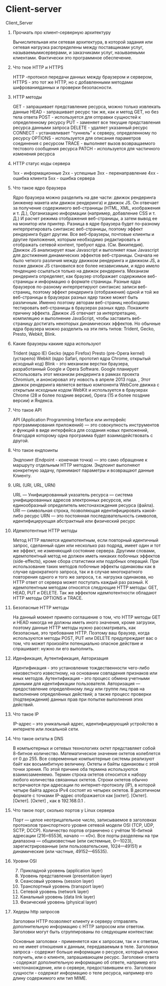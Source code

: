 # Client-server

Client_Server

1) Прочиать про клиент-серверную архитектуру
	
	Вычислительная или сетевая архитектура, в которой задания или сетевая нагрузка распределены между поставщиками услуг, называемымисерверами, и заказчиками услуг, называемыми клиентами. Фактически это программное обеспечение.
	
2) Что ткое HTTP и HTTPS
	
	HTTP -протокол передачи данных между браузером и сервером, HTTPS - это тот же HTTP, но с добавленными методами шифрованияданных и проверки безопасности.
	
3) HTTP методы
	
	GET - запрашивает представление ресурса, можно только извлекать данные
	HEAD - запрашивает ресурс так же, как и метод GET, но без тела ответа
	POST - используется для отправки сущностей к определенному ресурсу
	PUT - заменяет все текущие представления ресурса данными запроса
	DELETE - удаляет указанный ресурс
	CONNECT - устанавливает "туннель" к серверу, определенному по ресурсу
	OPTIONS - используется для описания параметров соединения с ресурсом
	TRACE - выполняет вызов возвращаемого тестового сообщения ресурса
	PATCH - используется для частичного изменения ресурса
	
4) HTTP статус коды сервера
	
	1хх - информационные
	2хх - успешные
	3хх - перенаправление
	4хх - ошибка клиента
	5хх - ошибка сервера
	
5) Что такое ядро браузера 
	
	Ядро браузера можно разделить на две части: движок рендеринга (инженер макета или движок рендеринга) и движок JS. Он отвечает за получение содержимого веб-страницы (HTML, XML, изображения и т. Д.), Организацию информации (например, добавление CSS и т. Д.) И расчет режима отображения веб-страницы, а затем вывод ее на монитор или принтер. Разница в ядре браузера будет по-разному интерпретировать синтаксис веб-страницы, поэтому эффект рендеринга будет другим. Все веб-браузеры, почтовые клиенты и другие приложения, которым необходимо редактировать и отображать сетевой контент, требуют ядра. (См. Википедия). Движок JS анализирует язык Javascript и выполняет язык Javascript для достижения динамических эффектов веб-страницы. Сначала не было четкого различия между движком рендеринга и движком JS, а позже движок JS становился все более независимым, и ядро ​​имело тенденцию ссылаться только на движок рендеринга. Механизм рендеринга определяет, как браузер отображает содержимое веб-страницы и информацию о формате страницы. Разные ядра браузеров по-разному интерпретируют синтаксис записи веб-страниц, поэтому эффект рендеринга (отображения) одной и той же веб-страницы в браузерах разных ядер также может быть различным. Именно поэтому авторам веб-страниц необходимо тестировать веб-страницы в браузерах разных ядер. Покажите причину эффекта. Движок JS отвечает за интерпретацию, компиляцию и выполнение JavaScript, чтобы заставить веб-страницу достигать некоторых динамических эффектов. Но обычные ядра браузера можно разделить на эти пять типов: Trident, Gecko, Presto, Webkit, Blink.
	
6) Какие браузеры какиие ядра используют
	
	Trident (ядро IE)
	Gecko (ядро Firefox)
	Presto (pre-Opera kernel) (устарело)
	Webkit (ядро Safari, прототип ядра Chrome, открытый исходный код)
	Blink - это механизм верстки браузера, разработанный Google и Opera Software. Google планирует использовать этот механизм рендеринга в рамках проекта Chromium, и анонсировал эту новость в апреле 2013 года. , Этот движок рендеринга является ветвью компонента WebCore движка с открытым исходным кодом WebKit и используется в браузерах Chrome (28 и более поздние версии), Opera (15 и более поздние версии) и Яндекса.
		
7) Что такое API
	
	API (Application Programming Interface или интерфейс программирования приложений) — это совокупность инструментов и функций в виде интерфейса для создания новых приложений, благодаря которому одна программа будет взаимодействовать с другой.
	
8. Что такое ендпоинты
	
	Эндпоинт (Endpoint - конечная точка) — это само обращение к маршруту отдельным HTTP методом. Эндпоинт выполняют конкретную задачу, принимают параметры и возвращают данные Клиенту.
	
9) URL (URI, URL, URN)
	
	URL — Унифицированный указатель ресурса — система унифицированных адресов электронных ресурсов, или единообразный определитель местонахождения ресурса (файла).
	URI — символьная строка, позволяющая идентифицировать какой-либо ресурс
	URN — это постоянная последовательность символов, идентифицирующая абстрактный или физический ресурс
	
10) Идемпотентные HTTP методы
	
	Метод HTTP является идемпотентным, если повторный идентичный запрос, сделанный один или несколько раз подряд, имеет один и тот же эффект, не изменяющий состояние сервера. Другими словами, идемпотентный метод не должен иметь никаких побочных эффектов (side-effects), кроме сбора статистики или подобных операций.
	При использование таких методов побочные эффекты одинаковы как в случае однократного запроса, так и в случае многократного повторения одного и того же запроса, т.е. нагрузка одинакова, но HTTP ответ от сервера может поступать каждый раз разный. К идемпотентным методам относятся следующие HTTP методы: GET, HEAD, PUT и DELETE. Так же эффектом идемпотентности обладают HTTP методы OPTIONS и TRACE.
	
11) Безопасные HTTP методы
	
	На данный момент принято соглашение о том, что HTTP методы GET и HEAD никогда не должны иметь иного значения, кроме загрузки, поэтому данные HTTP методы нужно рассматривать, как безопасные, это требование HTTP. Поэтому ваш браузер, когда используются методы POST, PUT или DELETE предупреждает вас о том, что может произойти потенциально опасное действие и спрашивает: нужно ли его выполнить.
	
12) Иденфикация, Аутентификация, Авторизация
	
	Идентификация - это установление тождественности чего-либо неизвестного известному, на основании совпадения признаков или иных методов. 
	Аутентификация – это процесс обмена учетными данными для идентификации пользователя.
	Авторизация — предоставление определённому лицу или группе лиц прав на выполнение определённых действий; а также процесс проверки (подтверждения) данных прав при попытке выполнения этих действий.
	
13) Что такое IP
	
	IP-адрес – это уникальный адрес, идентифицирующий устройство в интернете или локальной сети.
	
14) Что такое октаты в DNS
	
	В компьютерных и сетевых технологиях октет представляет собой 8-битное количество. Математическое значение октетов колеблется от 0 до 255.
	Все современные компьютерные системы реализуют байт как восьмибитную величину. Октеты и байты одинаковы с этой точки зрения. По этой причине оба термина используются взаимозаменяемо. 
	Термин строка октетов относится к набору любого количества связанных октетов. Строки октетов обычно встречаются при адресации по интернет-протоколу (IP), в которой четыре байта адреса IPv4 состоят из четырех октетов. В десятичном формате с точками IP-адрес отображается как [октет]. [Октет]. [Октет]. [Октет] , как в 192.168.0.1 . 
	
15) Что такое порт, сколько портов у Linux сервера
	
	Порт — целое неотрицательное число, записываемое в заголовках протоколов транспортного уровня сетевой модели OSI (TCP, UDP, SCTP, DCCP).
	Количество портов ограничено с учётом 16-битной адресации (216=65536, начало — «0»). Все порты разделены на три диапазона — общеизвестные (или системные, 0—1023), зарегистрированные (или пользовательские, 1024—49151) и динамические (или частные, 49152—65535).
	
16) Уровни OSI
	
	7. Прикладной уровень (application layer)
	6. Уровень представления (presentation layer)
	5. Сеансовый уровень (session layer)
	4. Транспортный уровень (transport layer)
	3. Сетевой уровень (network layer)
	2. Канальный уровень (data link layer)
	1. Физический уровень (physical layer)
	
17) Хедеры http запросов
	
	Заголовки HTTP позволяют клиенту и серверу отправлять дополнительную информацию с HTTP запросом или ответом. 
	Заголовки могут быть сгруппированы по следующим контекстам:

    Основные заголовки - применяется как к запросам, так и к ответам, но не имеет отношения к данным, передаваемым в теле.
    Заголовки запроса - содержит больше информации о ресурсе, который нужно получить, или о клиенте, запрашивающем ресурс.
    Заголовки ответа - содержат дополнительную информацию об ответе, например его местонахождение, или о сервере, предоставившем его.
    Заголовки сущности - содержат информацию о теле ресурса, например его длину содержимого или тип MIME.

	
